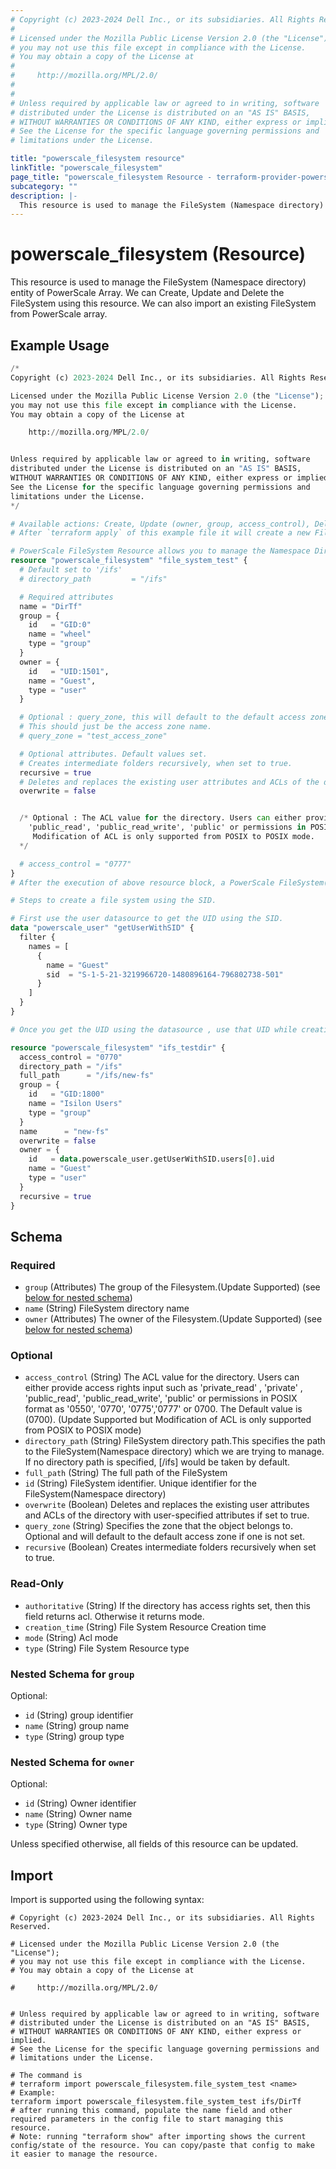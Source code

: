 ```yaml
---
# Copyright (c) 2023-2024 Dell Inc., or its subsidiaries. All Rights Reserved.
#
# Licensed under the Mozilla Public License Version 2.0 (the "License");
# you may not use this file except in compliance with the License.
# You may obtain a copy of the License at
#
#     http://mozilla.org/MPL/2.0/
#
#
# Unless required by applicable law or agreed to in writing, software
# distributed under the License is distributed on an "AS IS" BASIS,
# WITHOUT WARRANTIES OR CONDITIONS OF ANY KIND, either express or implied.
# See the License for the specific language governing permissions and
# limitations under the License.

title: "powerscale_filesystem resource"
linkTitle: "powerscale_filesystem"
page_title: "powerscale_filesystem Resource - terraform-provider-powerscale"
subcategory: ""
description: |-
  This resource is used to manage the FileSystem (Namespace directory) entity of PowerScale Array. We can Create, Update and Delete the FileSystem using this resource. We can also import an existing FileSystem from PowerScale array.
---
```


# powerscale_filesystem (Resource)

This resource is used to manage the FileSystem (Namespace directory) entity of PowerScale Array. We can Create, Update and Delete the FileSystem using this resource. We can also import an existing FileSystem from PowerScale array.


## Example Usage

```terraform
/*
Copyright (c) 2023-2024 Dell Inc., or its subsidiaries. All Rights Reserved.

Licensed under the Mozilla Public License Version 2.0 (the "License");
you may not use this file except in compliance with the License.
You may obtain a copy of the License at

    http://mozilla.org/MPL/2.0/


Unless required by applicable law or agreed to in writing, software
distributed under the License is distributed on an "AS IS" BASIS,
WITHOUT WARRANTIES OR CONDITIONS OF ANY KIND, either express or implied.
See the License for the specific language governing permissions and
limitations under the License.
*/

# Available actions: Create, Update (owner, group, access_control), Delete and Import existing FileSystem(Namespace directory) from Powerscale array.
# After `terraform apply` of this example file it will create a new FileSystem(Namespace directory) with the name set in `name` attribute in the directory path provided in `directory_path`on the PowerScale array

# PowerScale FileSystem Resource allows you to manage the Namespace Directory on the Powerscale array
resource "powerscale_filesystem" "file_system_test" {
  # Default set to '/ifs'
  # directory_path         = "/ifs"

  # Required attributes
  name = "DirTf"
  group = {
    id   = "GID:0"
    name = "wheel"
    type = "group"
  }
  owner = {
    id   = "UID:1501",
    name = "Guest",
    type = "user"
  }

  # Optional : query_zone, this will default to the default access zone if unset. However is needed if the user trying to be created is not in the default access zone.connection {
  # This should just be the access zone name. 
  # query_zone = "test_access_zone"

  # Optional attributes. Default values set.
  # Creates intermediate folders recursively, when set to true.
  recursive = true
  # Deletes and replaces the existing user attributes and ACLs of the directory with user-specified attributes and ACLS, when set to true.
  overwrite = false


  /* Optional : The ACL value for the directory. Users can either provide access rights input such as 'private_read' , 'private' ,
    'public_read', 'public_read_write', 'public' or permissions in POSIX format as '0550', '0770', '0775','0777' or 0700. The Default value is (0700). 
     Modification of ACL is only supported from POSIX to POSIX mode. 
  */

  # access_control = "0777"
}
# After the execution of above resource block, a PowerScale FileSystem(Namespace directory) would have been created at PowerScale array. You can also verify the changes made in terraform state file.

# Steps to create a file system using the SID.

# First use the user datasource to get the UID using the SID.
data "powerscale_user" "getUserWithSID" {
  filter {
    names = [
      {
        name = "Guest"
        sid  = "S-1-5-21-3219966720-1480896164-796802738-501"
      }
    ]
  }
}

# Once you get the UID using the datasource , use that UID while creating your fileystem.

resource "powerscale_filesystem" "ifs_testdir" {
  access_control = "0770"
  directory_path = "/ifs"
  full_path      = "/ifs/new-fs"
  group = {
    id   = "GID:1800"
    name = "Isilon Users"
    type = "group"
  }
  name      = "new-fs"
  overwrite = false
  owner = {
    id   = data.powerscale_user.getUserWithSID.users[0].uid
    name = "Guest"
    type = "user"
  }
  recursive = true
}
```

<!-- schema generated by tfplugindocs -->
## Schema

### Required

- `group` (Attributes) The group of the Filesystem.(Update Supported) (see [below for nested schema](#nestedatt--group))
- `name` (String) FileSystem directory name
- `owner` (Attributes) The owner of the Filesystem.(Update Supported) (see [below for nested schema](#nestedatt--owner))

### Optional

- `access_control` (String) The ACL value for the directory. Users can either provide access rights input such as 'private_read' , 'private' ,
				'public_read', 'public_read_write', 'public' or permissions in POSIX format as '0550', '0770', '0775','0777' or 0700. The Default value is (0700). 
				(Update Supported but Modification of ACL is only supported from POSIX to POSIX mode)
- `directory_path` (String) FileSystem directory path.This specifies the path to the FileSystem(Namespace directory) which we are trying to manage. If no directory path is specified, [/ifs] would be taken by default.
- `full_path` (String) The full path of the FileSystem
- `id` (String) FileSystem identifier. Unique identifier for the FileSystem(Namespace directory)
- `overwrite` (Boolean) Deletes and replaces the existing user attributes and ACLs of the directory with user-specified attributes if set to true.
- `query_zone` (String) Specifies the zone that the object belongs to. Optional and will default to the default access zone if one is not set.
- `recursive` (Boolean) Creates intermediate folders recursively when set to true.

### Read-Only

- `authoritative` (String) If the directory has access rights set, then this field returns acl. Otherwise it returns mode.
- `creation_time` (String) File System Resource Creation time
- `mode` (String) Acl mode
- `type` (String) File System Resource type

<a id="nestedatt--group"></a>
### Nested Schema for `group`

Optional:

- `id` (String) group identifier
- `name` (String) group name
- `type` (String) group type


<a id="nestedatt--owner"></a>
### Nested Schema for `owner`

Optional:

- `id` (String) Owner identifier
- `name` (String) Owner name
- `type` (String) Owner type

Unless specified otherwise, all fields of this resource can be updated.

## Import

Import is supported using the following syntax:

```shell
# Copyright (c) 2023-2024 Dell Inc., or its subsidiaries. All Rights Reserved.

# Licensed under the Mozilla Public License Version 2.0 (the "License");
# you may not use this file except in compliance with the License.
# You may obtain a copy of the License at

#     http://mozilla.org/MPL/2.0/


# Unless required by applicable law or agreed to in writing, software
# distributed under the License is distributed on an "AS IS" BASIS,
# WITHOUT WARRANTIES OR CONDITIONS OF ANY KIND, either express or implied.
# See the License for the specific language governing permissions and
# limitations under the License.

# The command is
# terraform import powerscale_filesystem.file_system_test <name>
# Example:
terraform import powerscale_filesystem.file_system_test ifs/DirTf
# after running this command, populate the name field and other required parameters in the config file to start managing this resource.
# Note: running "terraform show" after importing shows the current config/state of the resource. You can copy/paste that config to make it easier to manage the resource.
```